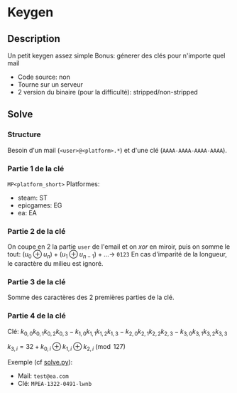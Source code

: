 # Keygen

## Description

Un petit keygen assez simple
Bonus: génerer des clés pour n'importe quel mail

- Code source: non
- Tourne sur un serveur
- 2 version du binaire (pour la difficulté): stripped/non-stripped

## Solve

### Structure
Besoin d'un mail (`<user>@<platform>.*`) et d'une clé (`AAAA-AAAA-AAAA-AAAA`).

### Partie 1 de la clé

`MP<platform_short>`
Platformes:
- steam: ST
- epicgames: EG
- ea: EA

### Partie 2 de la clé

On coupe en 2 la partie `user` de l'email et on *xor* en miroir, puis on somme le tout:
$(u_0 \oplus u_n) + (u_1 \oplus u_{n-1}) + ... \rightarrow$ `0123`
En cas d'imparité de la longueur, le caractère du milieu est ignoré.

### Partie 3 de la clé

Somme des caractères des 2 premières parties de la clé.

### Partie 4 de la clé

Clé: $k_{0,0}k_{0,1}k_{0,2}k_{0,3}-k_{1,0}k_{1,1}k_{1,2}k_{1,3}-k_{2,0}k_{2,1}k_{2,2}k_{2,3}-k_{3,0}k_{3,1}k_{3,2}k_{3,3}$

$k_{3,i} = 32 + k_{0,i} \oplus k_{1,i} \oplus k_{2,i} \pmod{127}$ 

Exemple (cf [solve.py](solve.py)): 
- Mail: `test@ea.com`
- Clé: `MPEA-1322-0491-lwnb`